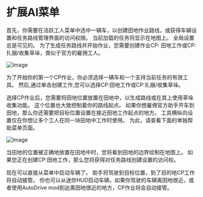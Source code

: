 # 扩展AI菜单


首先，你需要在活跃工人菜单中选中一辆车，以创建田地作业路线，或获得车辆设置和任务路线管理界面的访问权限。
当前加载的任务将显示在地图上。
全局设置总是可见的。
为了生成任务路线并开始作业，您需要创建作业CP: 田地工作或CP: 扎捆/收集草垛，类似于官方的雇佣工人。


![Image](images/startjobmenuhelp_0_0_1024_895.png)


为了开始你的第一个CP作业，你必须选择一辆车和一个支持当前任务的有效工具。
然后,通过单击创建工作,您可以选择CP:田地工作或CP:扎捆/收集草垛。



选择CP作业后，您需要将田地位置放置在田地中，以生成路线或在其上使用草垛收集功能。
这个位置也大致控制着你的路线起点。
如果你想雇佣官方助手开车到田地，那么你还需要把目标位置设置在接近田地工作起点的地方。
工具横纵向设置仅在你想让多个工人在同一块田地中工作时使用。 为此，请查看下面的单独帮助菜单页面。 


![Image](images/readyjobmenuhelp_0_0_765_510.png)


当田地的位置被正确地放置在田地中时，您将看到田地的边界绘制在地图上。
如果您正在创建CP:田地工作，那么您将获得对任务路线创建设置的访问权。 



现在可以直接从菜单中启动车辆了。 助手将驾驶到目标位置，到了目的地CP工作将自动接管。
你也可以从迷你HUD启动车辆，如果你驾驶的车辆离田地很近，或者使用AutoDrive mod到达离田地很近的地方，CP作业将会自动接管。


